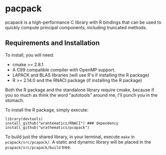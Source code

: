# pacpack

pcapack is a high-performance C library with R bindings that can
be used to quickly compute principal components, including truncated
methods.



## Requirements and Installation

To install, you will need: 

* cmake >= 2.8.1
* A C99 compatible compiler with OpenMP support.
* LAPACK and BLAS libraries (will use R's if installing the R package)
* R >= 2.14.0 and the RNACI package (if installing the R package)

Both the R package and the standalone library require cmake, because if you
so much as think the word "autotools" around me, I'll punch you in the 
stomach.

To install the R package, simply execute:

```
library(devtools)
install_github("wrahtematics/RNACI") ### dependency
install_github("wrathematics/pcapack")
```

To build just the shared library, in your terminal, execute `make` in
`pcapack/src/pcapack/`.  A static and dynamic library will be placed 
in the `pcapack/src/pcapack/build` tree.


